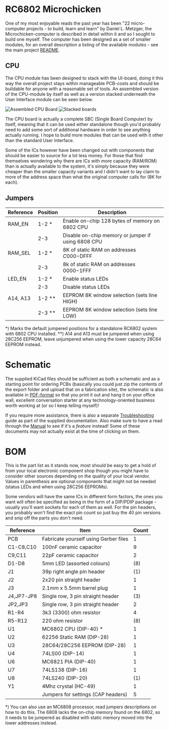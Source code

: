 # RC6802 Microchicken

One of my most enjoyable reads the past year has been "22 micro-computer projects - to build, learn and learn" by Daniel L. Metzger, the Microchicken-computer is described in detail within it and so I sought to build one myself. The computer has been designed as a set of smaller modules, for an overall description a listing of the available modules - see the main project [README](https://github.com/tebl/RC6802-Microchicken).

## CPU
The CPU module has been designed to stack with the UI-board, doing it this way the overall project stays within manageable PCB-costs and should be buildable for anyone with a reasonable set of tools. An assembled version of the CPU-module by itself as well as a version stacked underneath the User Interface module can be seen below.

![Assembled CPU Board](https://github.com/tebl/RC6802-Microchicken/raw/master/gallery/2019-11-25%2019.54.03.jpg)
![Stacked boards](https://github.com/tebl/RC6802-Microchicken/raw/master/gallery/2019-11-25%2020.13.31.jpg)

The CPU board is actually a complete SBC (Single Board Computer) by itself, meaning that it can be used either standalone though you'd probably need to add some sort of additional hardware in order to see anything actually running. I hope to build more modules that can be used with it other than the standard User Interface. 

Some of the ICs however have been changed out with components that should be easier to source for a lot less money. For those that find themselves wondering why there are ICs with more capacity (RAM/ROM) than is actually available to the system, it's simply because they were cheaper than the smaller capacity variants and I didn't want to lay claim to more of the address space than what the original computer calls for (8K for each).

## Jumpers
| Reference | Position | Description                                        |
| --------- | -------- | -------------------------------------------------- |
| RAM_EN    | 1-2 *    | Enable on-chip 128 bytes of memory on 6802 CPU     |
|           | 2-3      | Disable on-chip memory or jumper if using 6808 CPU |
| RAM_SEL   | 1-2 *    | 8K of static RAM on addresses $C000-$DFFF          |
|           | 2-3      | 8k of static RAM on addresses $0000-$1FFF          |
| LED_EN    | 1-2 *    | Enable status LEDs                                 |
|           | 2-3      | Disable status LEDs                                |
| A14, A13  | 1-2 **   | EEPROM 8K window selection (sets line HIGH)        |
|           | 2-3 **   | EEPROM 8K window selection (sets line LOW)         |

*) Marks the default jumpered positions for a standalone RC6802 system with 6802 CPU installed.
**) A14 and A13 must be jumpered when using 28C256 EEPROM, leave unjumpered when using the lower capacity 28C64 EEPROM instead.


# Schematic
The supplied KiCad files should be sufficient as both a schematic and as a starting point for ordering PCBs (basically you could just zip the contents of the export folder and upload that on a fabrication site), the schematic is also available in [PDF-format](https://github.com/tebl/RC6802-Microchicken/raw/master/RC6802%20CPU/export/RC6802%20CPU.pdf) so that you print it out and hang it on your office wall, excellent conversation starter at any technology-oriented business worth working at (or so I keep telling myself)!

If you require more assistance, there is also a separate [Troubleshooting](https://github.com/tebl/RC6802-Microchicken/blob/master/Troubleshooting.md) guide as part of the supplied documentation. Also make sure to have a read through the [Manual](https://github.com/tebl/RC6802-Microchicken/blob/master/Manual.md) to see if it's a *feature* instead! Some of these documents may not actually exist at the time of clicking on them.


# BOM
This is the part list as it stands now, most should be easy to get a hold of from your local electronic component shop though you might have to consider other sources depending on the quality of your local vendor. Values in parenthesis are optional components that might not be needed (status LEDs and when using 28C256 EEPROMs).

Some vendors will have the same ICs in different form factors, the ones you want will often be specified as being in the form of a DIP/PDIP package - usually you'll want sockets for each of them as well. For the pin headers, you probably won't find the exact pin count so just buy the 40 pin versions and snip off the parts you don't need.

| Reference    | Item                                  | Count |
| ------------ | ------------------------------------- | ----- |
| PCB          | Fabricate yourself using Gerber files |     1 |
| C1-C8,C10    | 100nF ceramic capacitor               |     9 |
| C9,C11       | 22pF ceramic capacitor                |     2 |
| D1-D8        | 5mm LED (assorted colours)            |    (8)|
| J1           | 39p right angle pin header            |    (1)|
| J2           | 2x20 pin straight header              |     1 |
| J3           | 2.1mm x 5.5mm barrel plug             |     1 |
| J4,JP7-JP8   | Single row, 3 pin straight  header    |    (3)|
| JP2,JP3      | Single row, 3 pin straight  header    |     2 |
| R1-R4        | 3k3 (3300) ohm resistor               |     4 |
| R5-R12       | 220 ohm resistor                      |    (8)|
| U1           | MC6802 CPU (DIP-40) *                 |     1 |
| U2           | 62256 Static RAM (DIP-28)             |     1 |
| U3           | 28C64/28C256 EEPROM (DIP-28)          |     1 |
| U4           | 74LS00 (DIP-14)                       |     1 |
| U6           | MC6821 PIA (DIP-40)                   |     1 |
| U7           | 74LS138 (DIP-16)                      |     1 |
| U8           | 74LS240 (DIP-20)                      |    (1)|
| Y1           | 4Mhz crystal (HC-49)                  |     1 |
|              | Jumpers for settings (CAP headers)    |     5 |

*) You can also use an MC6808 processor, read jumpers descriptions on how to do this. The 6808 lacks the on-chip memory found on the 6802, so it needs to be jumpered as disabled with static memory moved into the lower addresses instead.

